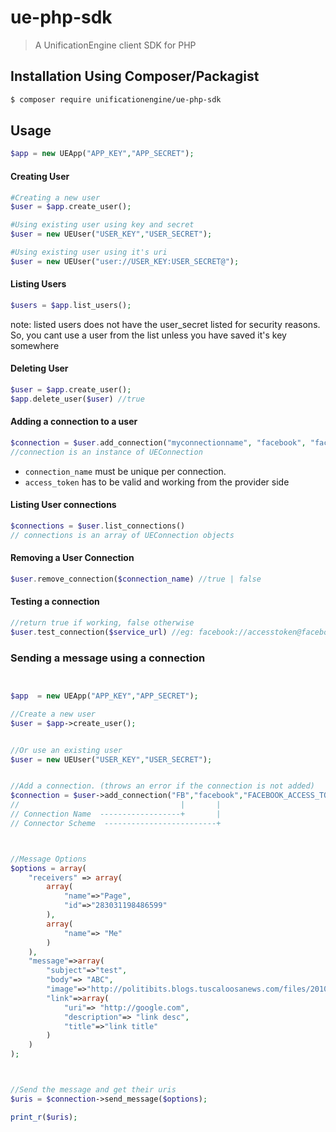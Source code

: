# ue-php-sdk 
> A UnificationEngine client SDK for PHP

## Installation Using Composer/Packagist

```sh
$ composer require unificationengine/ue-php-sdk
```

## Usage

```php
$app = new UEApp("APP_KEY","APP_SECRET");
```

#### Creating User
```php
#Creating a new user
$user = $app.create_user();

#Using existing user using key and secret
$user = new UEUser("USER_KEY","USER_SECRET");

#Using existing user using it's uri
$user = new UEUser("user://USER_KEY:USER_SECRET@");


```

#### Listing Users
```php
$users = $app.list_users();
```
note: listed users does not have the user_secret listed for security reasons. So, you cant use a user from the list unless you have saved it's key somewhere

#### Deleting User
```php
$user = $app.create_user();
$app.delete_user($user) //true
```

#### Adding a connection to a user
```php
$connection = $user.add_connection("myconnectionname", "facebook", "facebook_access_token");
//connection is an instance of UEConnection
```

- `connection_name` must be unique per connection.
- `access_token` has to be valid and working from the provider side


#### Listing User connections
```php
$connections = $user.list_connections()
// connections is an array of UEConnection objects
```
#### Removing a User Connection
```php
$user.remove_connection($connection_name) //true | false
```

#### Testing a connection
```php
//return true if working, false otherwise
$user.test_connection($service_url) //eg: facebook://accesstoken@facebook.com
```

### Sending a message using a connection
```php


$app  = new UEApp("APP_KEY","APP_SECRET");

//Create a new user
$user = $app->create_user();


//Or use an existing user
$user = new UEUser("USER_KEY","USER_SECRET");


//Add a connection. (throws an error if the connection is not added)
$connection = $user->add_connection("FB","facebook","FACEBOOK_ACCESS_TOKEN");
//                                    |       |
// Connection Name  ------------------+       |
// Connector Scheme  -------------------------+



//Message Options
$options = array(
    "receivers" => array(
        array(
            "name"=>"Page",
            "id"=>"283031198486599"
        ),
        array(
            "name"=> "Me"
        )
    ),
    "message"=>array(
        "subject"=>"test",
        "body"=> "ABC",
        "image"=>"http://politibits.blogs.tuscaloosanews.com/files/2010/07/sanford_big_dummy_navy_shirt.jpg",
        "link"=>array(
            "uri"=> "http://google.com",
            "description"=> "link desc",
            "title"=>"link title"
        )
    )
);



//Send the message and get their uris
$uris = $connection->send_message($options);

print_r($uris);
